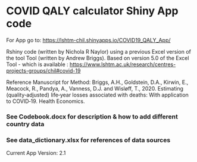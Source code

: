 # COVID QALY calculator Shiny App code
For App go to: https://lshtm-chil.shinyapps.io/COVID19_QALY_App/

Rshiny code (written by Nichola R Naylor) using a previous Excel version of the tool Tool (written by Andrew Briggs).
Based on version 5.0 of the Excel Tool - which is available :
https://www.lshtm.ac.uk/research/centres-projects-groups/chil#covid-19

Reference Manuscript for Method: 
Briggs, A.H., Goldstein, D.A., Kirwin, E., Meacock, R., Pandya, A., Vanness, D.J. and Wisløff, T., 2020. Estimating (quality‐adjusted) life‐year losses associated with deaths: With application to COVID‐19. Health Economics.

### See Codebook.docx for description & how to add different country data
### See data_dictionary.xlsx for references of data sources

Current App Version: 2.1
